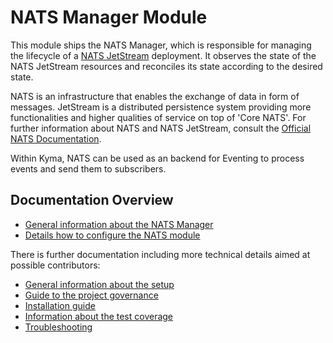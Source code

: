 # NATS Manager Module

This module ships the NATS Manager, which is responsible for managing the lifecycle of a [NATS JetStream](https://docs.nats.io/nats-concepts/jetstream) deployment.
It observes the state of the NATS JetStream resources and reconciles its state according to the desired state.

NATS is an infrastructure that enables the exchange of data in form of messages. JetStream is a distributed persistence system providing more functionalities and higher qualities of service on top of 'Core NATS'.
For further information about NATS and NATS JetStream, consult the [Official NATS Documentation](https://docs.nats.io/).

Within Kyma, NATS can be used as an backend for Eventing to process events and send them to subscribers.

## Documentation Overview

   - [General information about the NATS Manager](./01-manager.md)
   - [Details how to configure the NATS module](./02-configuration.md)

There is further documentation including more technical details aimed at possible contributors:

   - [General information about the setup](../contributor/development.md)
   - [Guide to the project governance](../contributor/governance.md)
   - [Installation guide](../contributor/installation.md)
   - [Information about the test coverage](../contributor/testing.md)
   - [Troubleshooting](../contributor/troubleshooting.md)
